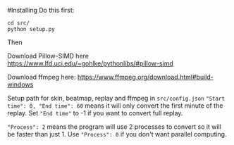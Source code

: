 #Installing
Do this first:
```
cd src/
python setup.py
```
Then

Download Pillow-SIMD here
https://www.lfd.uci.edu/~gohlke/pythonlibs/#pillow-simd

Download ffmpeg here:
https://www.ffmpeg.org/download.html#build-windows

Setup path for skin, beatmap, replay and ffmpeg in `src/config.json`
`"Start time": 0, "End time": 60` means it will only convert the first minute of the replay.
Set `"End time"` to -1 if you want to convert full replay.

`"Process": 2` means the program will use 2 processes to convert so it will be faster than just 1.
Use `"Process": 0` if you don't want parallel computing.